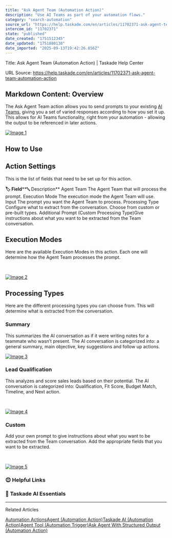 ```yaml
---
title: "Ask Agent Team (Automation Action)"
description: "Use AI Teams as part of your automation flows."
category: "search-automation"
source_url: "https://help.taskade.com/en/articles/11702371-ask-agent-team-automation-action"
intercom_id: "11702371"
state: "published"
date_created: "1751512345"
date_updated: "1751880138"
date_imported: "2025-09-13T19:42:26.856Z"
---
```


Title: Ask Agent Team (Automation Action) | Taskade Help Center

URL Source: https://help.taskade.com/en/articles/11702371-ask-agent-team-automation-action

Markdown Content:
Overview
--------

The Ask Agent Team action allows you to send prompts to your existing [AI Teams](https://help.taskade.com/en/articles/9586050-ai-teams), giving you a set of varied responses according to how you set it up. This allows for AI Teams functionality, right from your automation - allowing the output to be referenced in later actions.

[![Image 1](https://downloads.intercomcdn.com/i/o/plyqw4hf/1607124040/ae17fc36bc03525fbc2efcabc580/CleanShot+2025-07-07+at+17_14_40%402x.png?expires=1757794500&signature=dc0008cc4beef11bd32c61a481b343e99fa79406aac75658ac0f067faaf020e4&req=dSYnEch8mYFbWfMW1HO4zboTaWy4%2FCf%2FPvMsbye3mQz2ssWC%2Fd%2Bpxbl3cPdx%0AffieTxzILAsDCpSlNP8%3D%0A)](https://downloads.intercomcdn.com/i/o/plyqw4hf/1607124040/ae17fc36bc03525fbc2efcabc580/CleanShot+2025-07-07+at+17_14_40%402x.png?expires=1757794500&signature=dc0008cc4beef11bd32c61a481b343e99fa79406aac75658ac0f067faaf020e4&req=dSYnEch8mYFbWfMW1HO4zboTaWy4%2FCf%2FPvMsbye3mQz2ssWC%2Fd%2Bpxbl3cPdx%0AffieTxzILAsDCpSlNP8%3D%0A)

**How to Use**
--------------

**Action Settings**
-------------------

This is the list of fields that need to be set up for this action.

**🏷️ Field****🔤 Description**
Agent Team The Agent Team that will process the prompt.
Execution Mode The execution mode the Agent Team will use.
Input The prompt you want the Agent Team to process.
Processing Type Configure what to extract from the conversation. Choose from custom or pre-built types.
Additional Prompt (Custom Processing Type)Give instructions about what you want to be extracted from the Team conversation.

**Execution Modes**
-------------------

Here are the available Execution Modes in this action. Each one will determine how the Agent Team processes the prompt.

​

[![Image 2](https://downloads.intercomcdn.com/i/o/plyqw4hf/1607127425/560cb7f5959056802c229505826e/CleanShot+2025-07-07+at+17_17_45%402x.png?expires=1757794500&signature=b54034324e7ae0d45861cd06a80752b6e1e24b3fd77869c87845543bfbb17d87&req=dSYnEch8moVdXPMW1HO4zTYrntQCxPCrH9LBOtfzlaCC%2BpxbAaAk3vZ7Voq%2F%0AFOxJVqioUMvo6HsbcgE%3D%0A)](https://downloads.intercomcdn.com/i/o/plyqw4hf/1607127425/560cb7f5959056802c229505826e/CleanShot+2025-07-07+at+17_17_45%402x.png?expires=1757794500&signature=b54034324e7ae0d45861cd06a80752b6e1e24b3fd77869c87845543bfbb17d87&req=dSYnEch8moVdXPMW1HO4zTYrntQCxPCrH9LBOtfzlaCC%2BpxbAaAk3vZ7Voq%2F%0AFOxJVqioUMvo6HsbcgE%3D%0A)

**Processing Types**
--------------------

Here are the different processing types you can choose from. This will determine what is extracted from the conversation.

### Summary

This summarizes the AI conversation as if it were writing notes for a teammate who wasn’t present. The AI conversation is categorized into: a general summary, main objective, key suggestions and follow up actions.

[![Image 3](https://downloads.intercomcdn.com/i/o/plyqw4hf/1607128437/bb6d7e923622e69d97e515afb37a/CleanShot+2025-07-07+at+17_18_28%402x.png?expires=1757794500&signature=5bedbe1f9f2f276e8b57ebd3b2f6ae711c6433e574368b390040b7696fd167d7&req=dSYnEch8lYVcXvMW1HO4zR%2BV6avAjQSZ2ZNBKW3QqgTq0vUs6i%2BZijWbEmM5%0AsZZnfx8o6K%2BgU%2B1oPu0%3D%0A)](https://downloads.intercomcdn.com/i/o/plyqw4hf/1607128437/bb6d7e923622e69d97e515afb37a/CleanShot+2025-07-07+at+17_18_28%402x.png?expires=1757794500&signature=5bedbe1f9f2f276e8b57ebd3b2f6ae711c6433e574368b390040b7696fd167d7&req=dSYnEch8lYVcXvMW1HO4zR%2BV6avAjQSZ2ZNBKW3QqgTq0vUs6i%2BZijWbEmM5%0AsZZnfx8o6K%2BgU%2B1oPu0%3D%0A)

### Lead Qualification

This analyzes and score sales leads based on their potential. The AI conversation is categorized into: Qualification, Fit Score, Budget Match, Timeline, and Next action.

​

[![Image 4](https://downloads.intercomcdn.com/i/o/plyqw4hf/1607129077/2fb0942cbe529a707d1f93315a96/CleanShot+2025-07-07+at+17_19_11%402x.png?expires=1757794500&signature=ed67a7167a373d9bfbd02c0e8310da6598cb0429e01a579e3e340908395617cc&req=dSYnEch8lIFYXvMW1HO4zUFkm7xPI174toHBRw87l3pc9gqdP%2BEiZRG69tuc%0Ax6bvYfpiROm8QLvtzy8%3D%0A)](https://downloads.intercomcdn.com/i/o/plyqw4hf/1607129077/2fb0942cbe529a707d1f93315a96/CleanShot+2025-07-07+at+17_19_11%402x.png?expires=1757794500&signature=ed67a7167a373d9bfbd02c0e8310da6598cb0429e01a579e3e340908395617cc&req=dSYnEch8lIFYXvMW1HO4zUFkm7xPI174toHBRw87l3pc9gqdP%2BEiZRG69tuc%0Ax6bvYfpiROm8QLvtzy8%3D%0A)

### Custom

Add your own prompt to give instructions about what you want to be extracted from the Team conversation. Add the appropriate fields that you want to be extracted.

​

[![Image 5](https://downloads.intercomcdn.com/i/o/plyqw4hf/1607130939/72b16a62c43789525a9d2eebd07c/CleanShot+2025-07-07+at+17_20_44%402x.png?expires=1757794500&signature=ab0cd8193061def1139fbfae23b6813e8f3f04f91346a8001791505974f231f1&req=dSYnEch9nYhcUPMW1HO4zUeOHU5q%2F%2BQe1ZxXTk4j77xWub5S4EWN5kuzmtxj%0A2zYMLMOjZ6e0d%2BvUmDI%3D%0A)](https://downloads.intercomcdn.com/i/o/plyqw4hf/1607130939/72b16a62c43789525a9d2eebd07c/CleanShot+2025-07-07+at+17_20_44%402x.png?expires=1757794500&signature=ab0cd8193061def1139fbfae23b6813e8f3f04f91346a8001791505974f231f1&req=dSYnEch9nYhcUPMW1HO4zUeOHU5q%2F%2BQe1ZxXTk4j77xWub5S4EWN5kuzmtxj%0A2zYMLMOjZ6e0d%2BvUmDI%3D%0A)

### **😊 Helpful Links**

### 🤖 **Taskade AI Essentials**

* * *

Related Articles

[Automation Actions](https://help.taskade.com/en/articles/8958470-automation-actions)[Agent (Automation Action)](https://help.taskade.com/en/articles/8958471-agent-automation-action)[Taskade AI (Automation Action)](https://help.taskade.com/en/articles/8958472-taskade-ai-automation-action)[Agent Tool (Automation Trigger)](https://help.taskade.com/en/articles/9495506-agent-tool-automation-trigger)[Ask Agent With Structured Output (Automation Action)](https://help.taskade.com/en/articles/9994450-ask-agent-with-structured-output-automation-action)
